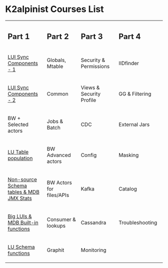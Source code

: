 # K2alpinist Courses List

<table width="900pxl">
<tbody>
<tr>
<td width="225pxl">
<h2><strong>Part 1</strong></h2>
</td>
<td width="225pxl">
<h2><strong>Part 2</strong></h2>
</td>
<td width="225pxl">
<h2><strong>Part 3</strong></h2>
</td>
<td width="225pxl">
<h2><strong>Part 4</strong></h2>
</td>
</tr>
<tr>
<td>
<p><a title="LUI Sync Components - 1" href="LUI_Sync_Process_1.pdf">LUI Sync Components - 1</a></p>
</td>
<td>
<p>Globals, Mtable</p>
</td>
<td>
<p>Security &amp; Permissions</p>
</td>
<td>
<p>IIDfinder</p>
</td>
</tr>
<tr>
<td>
<p><a title="LUI Sync Components - 2" href="LUI_Sync_Process_2.pdf">LUI Sync Components - 2</a></p>
</td>
<td>
<p>Common</p>
</td>
<td>
<p>Views &amp; Security Profile</p>
</td>
<td>
<p>GG &amp; Filtering</p>
</td>
</tr>
<tr>
<td>
<p>BW + Selected actors</p>
</td>
<td>
<p>Jobs &amp; Batch</p>
</td>
<td>
<p>CDC</p>
</td>
<td>
<p>External Jars</p>
</td>
</tr>
<tr>
<td style="width: 217.969px;">
<p><a title="LU Table population" href="LU_Table_population.pdf">LU Table population</a></p>
</td>
<td style="width: 217.109px;">
<p>BW Advanced actors</p>
</td>
<td style="width: 219.172px;">
<p>Config</p>
</td>
<td style="width: 217.75px;">
<p>Masking</p>
</td>
</tr>
<tr>
<td style="width: 217.969px;">
<p><a title="Non-source Schema tables &amp; MDB JMX Stats" href="Non-source_Schema_tables_&amp;_MDB_JMX_Stats.pdf">Non-source Schema tables &amp; MDB JMX Stats</a></p>
</td>
<td style="width: 217.109px;">
<p>BW Actors for files/APIs</p>
</td>
<td style="width: 219.172px;">
<p>Kafka</p>
</td>
<td style="width: 217.75px;">
<p>Catalog</p>
</td>
</tr>
<tr>
<td style="width: 217.969px;">
<p><a title="Big LUIs &amp; MDB Built-in functions" href="Big_LUIs_&amp;_MDB_Built-in_functions.pdf">Big LUIs &amp; MDB Built-in functions</a></p>
</td>
<td style="width: 217.109px;">
<p>Consumer &amp; lookups</p>
</td>
<td style="width: 219.172px;">
<p>Cassandra</p>
</td>
<td style="width: 217.75px;">
<p>Troubleshooting</p>
</td>
</tr>
<tr>
<td style="width: 217.969px;">
<p><a title="LU Schema functions" href="LU_Schema_functions.pdf">LU Schema functions</a></p>
</td>
<td style="width: 217.109px;">
<p>Graphit</p>
</td>
<td style="width: 219.172px;">
<p>Monitoring</p>
</td>
<td style="width: 217.75px;">
<p>&nbsp;</p>
</td>
</tr>
</tbody>
</table>